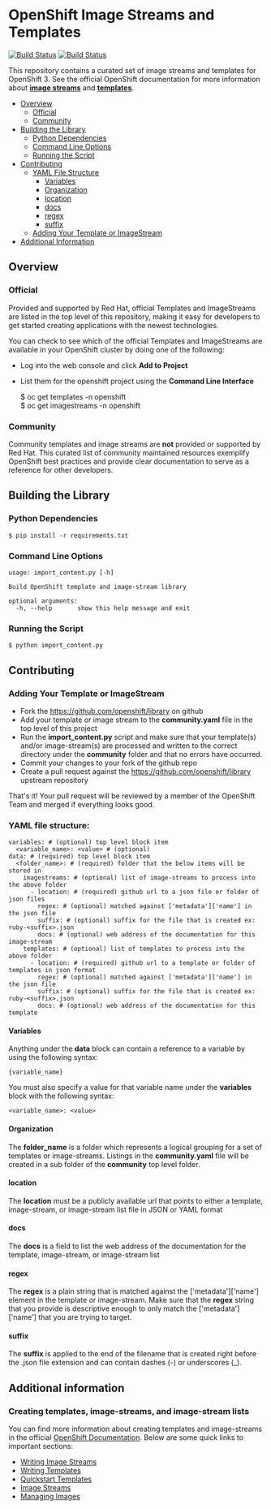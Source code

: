 # OpenShift Image Streams and Templates

[![Build Status](https://travis-ci.org/openshift/library.svg?branch=master)](https://travis-ci.org/openshift/library)
[![Build Status](https://ci.openshift.redhat.com/jenkins/buildStatus/icon?job=update_openshift_library)](https://ci.openshift.redhat.com/jenkins/job/update_openshift_library/)

This repository contains a curated set of image streams and templates for OpenShift 3. See the official OpenShift documentation for more information about **[image streams](https://docs.openshift.org/latest/architecture/core_concepts/builds_and_image_streams.html#image-streams)** and **[templates](https://docs.openshift.org/latest/dev_guide/templates.html)**.


- [Overview](#overview)
    - [Official](#official)
    - [Community](#community)
- [Building the Library](#building-the-library)
    - [Python Dependencies](#python-dependencies)
    - [Command Line Options](#command-line-options)
    - [Running the Script](#running-the-script)
- [Contributing](#contributing)
    - [YAML File Structure](#yaml-file-structure)
        - [Variables](#variables)
        - [Organization](#organization)
        - [location](#location)
        - [docs](#docs)
        - [regex](#regex)
        - [suffix](#suffix)
    - [Adding Your Template or ImageStream](#adding-your-template-or-imagestream)
- [Additional Information](#additional-information)


## Overview

### Official

Provided and supported by Red Hat, official Templates and ImageStreams are listed in the top level of this repository, making it easy for developers to get started creating applications with the newest technologies.

You can check to see which of the official Templates and ImageStreams are available in your OpenShift cluster by doing one of the following:

- Log into the web console and click **Add to Project**
- List them for the openshift project using the **Command Line Interface**

    $ oc get templates -n openshift  
    $ oc get imagestreams -n openshift

### Community

Community templates and image streams are **not** provided or supported by Red Hat. This curated list of community maintained resources exemplify OpenShift best practices and provide clear documentation to serve as a reference for other developers.

## Building the Library

### Python Dependencies

    $ pip install -r requirements.txt

### Command Line Options

    usage: import_content.py [-h]

    Build OpenShift template and image-stream library

    optional arguments:
      -h, --help       show this help message and exit

### Running the Script

    $ python import_content.py

## Contributing

### Adding Your Template or ImageStream

- Fork the https://github.com/openshift/library on github
- Add your template or image stream to the **community.yaml** file in the top level of this project
- Run the **import_content.py** script and make sure that your template(s) and/or image-stream(s) are processed and written to the correct directory under the **community** folder and that no errors have occurred.
- Commit your changes to your fork of the github repo
- Create a pull request against the https://github.com/openshift/library upstream repository

That's it!  Your pull request will be reviewed by a member of the OpenShift Team and merged if everything looks good.


### YAML file structure:

    variables: # (optional) top level block item
      <variable_name>: <value> # (optional)
    data: # (required) top level block item
      <folder_name>: # (required) folder that the below items will be stored in
        imagestreams: # (optional) list of image-streams to process into the above folder
          - location: # (required) github url to a json file or folder of json files
            regex: # (optional) matched against ['metadata']['name'] in the json file
            suffix: # (optional) suffix for the file that is created ex: ruby-<suffix>.json
            docs: # (optional) web address of the documentation for this image-stream
        templates: # (optional) list of templates to process into the above folder
          - location: # (required) github url to a template or folder of templates in json format
            regex: # (optional) matched against ['metadata']['name'] in the json file
            suffix: # (optional) suffix for the file that is created ex: ruby-<suffix>.json
            docs: # (optional) web address of the documentation for this template

#### Variables

Anything under the **data** block can contain a reference to a variable by using the following syntax:

    {variable_name}

You must also specify a value for that variable name under the **variables** block with the following syntax:

    <variable_name>: <value>

#### Organization

The **folder_name** is a folder which represents a logical grouping for a set of templates or image-streams.  Listings in the **community.yaml** file will be created in a sub folder of the  **community** top level folder.

#### location

The **location** must be a publicly available url that points to either a template, image-stream, or image-stream list file in JSON or YAML format

#### docs

The **docs** is a field to list the web address of the documentation for the template, image-stream, or image-stream list

#### regex

The **regex** is a plain string that is matched against the ['metadata']['name'] element in the template or image-stream.  Make sure that the **regex** string that you provide is descriptive enough to only match the ['metadata']['name'] that you are trying to target.

#### suffix

The **suffix** is applied to the end of the filename that is created right before the .json file extension and can contain dashes (-) or underscores (_).


## Additional information

### Creating templates, image-streams, and image-stream lists

You can find more information about creating templates and image-streams in the official [OpenShift Documentation](https://docs.openshift.org/latest).  Below are some quick links to important sections:

- [Writing Image Streams](https://docs.openshift.org/latest/dev_guide/managing_images.html#writing-image-streams-for-s2i-builders)
- [Writing Templates](https://docs.openshift.org/latest/dev_guide/templates.html#writing-templates)
- [Quickstart Templates](https://docs.openshift.org/latest/dev_guide/app_tutorials/quickstarts.html)
- [Image Streams](https://docs.openshift.org/latest/architecture/core_concepts/builds_and_image_streams.html#image-streams)
- [Managing Images](https://docs.openshift.org/latest/dev_guide/managing_images.html#dev-guide-managing-images)
